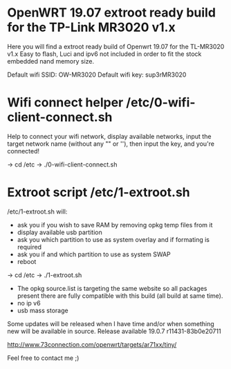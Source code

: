 # OpenWRT 19.07 extroot ready build for the TP-Link MR3020 v1.x
Here you will find a extroot ready build of Openwrt 19.07 for the TL-MR3020 v1.x
Easy to flash, Luci and ipv6 not included in order to fit the stock embedded nand memory size.

Default wifi SSID: OW-MR3020
Default wifi key: sup3rMR3020


# Wifi connect helper /etc/0-wifi-client-connect.sh
Help to connect your wifi network, display available networks, input the target network name (without any "" or ''), then input the key, and you're connected!

-> cd /etc
-> ./0-wifi-client-connect.sh

# Extroot script /etc/1-extroot.sh
/etc/1-extroot.sh will:
- ask you if you wish to save RAM by removing opkg temp files from it
- display available usb partition
- ask you which partition to use as system overlay and if formating is required
- ask you if and which partition to use as system SWAP
- reboot

-> cd /etc
-> ./1-extroot.sh

* The opkg source.list is targeting the same website so all packages present there are fully compatible with this build (all build at same time).
* no ip v6
* usb mass storage

Some updates will be released when I have time and/or when something new will be available in source.
Release available 19.0.7 r11431-83b0e20711

http://www.73connection.com/openwrt/targets/ar71xx/tiny/

Feel free to contact me ;)
